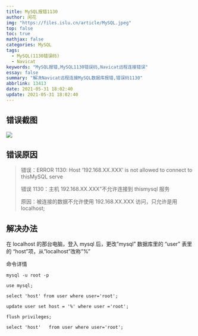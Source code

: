 ```yaml
---
title: MySQL报错1130
author: 闲花
img: "https://files.islu.cn/article/MySQL.jpeg"
top: false
toc: true
mathjax: false
categories: MySQL
tags:
  - MySQL(1130错误码)
  - Navicat
keywords: "MySQL报错,MySQL1130错误码,Navicat远程连接错误"
essay: false
summary: "解决Navicat远程连接MySQL数据库报错,错误码1130"
abbrlink: 13413
date: 2021-05-31 18:02:40
update: 2021-05-31 18:02:40
---
```


## 错误截图

![](https://files.islu.cn/article/mysql_1130CodeError#id=FMh5D&originHeight=490&originWidth=483&originalType=binary&ratio=1&status=done&style=none)

## 错误原因

> 错误：ERROR 1130: Host ‘192.168.XX.XXX’ is not allowed to connect to thisMySQL serve
>
> 错误 1130：主机 192.168.XX.XXX”不允许连接到 thismysql 服务
>
> 原因：被连接的数据不允许使用 192.168.XX.XXX 访问，只允许是用 localhost;

## 解决办法

在 localhost 的那台电脑，登入 mysql 后，更改”mysql” 数据库里的 “user” 表里的 “host”项，从”localhost”改称”%”

命令详情

```mysql
mysql -u root -p

use mysql;

select 'host' from user where user='root';

update user set host = '%' where user ='root';

flush privileges;

select 'host'   from user where user='root';
```
